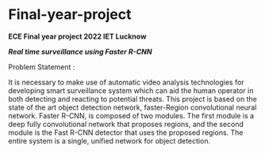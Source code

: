 # Final-year-project
**ECE Final year project 2022 IET Lucknow**

***Real time surveillance using Faster R-CNN***

Problem Statement :

It is necessary to make use of automatic video analysis technologies for developing smart surveillance system which can aid the human operator in both detecting and reacting to potential threats.
This project is based on the state of the art object detection network, faster-Region convolutional neural network.  Faster R-CNN, is composed of two modules. The first module is a deep fully convolutional network that proposes regions, and the second module is the Fast R-CNN detector that uses the proposed regions.  The entire system is a single, unified network for object detection.


